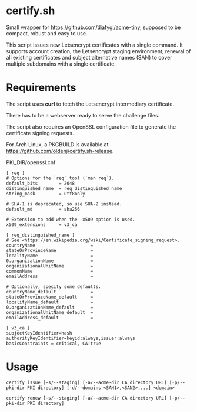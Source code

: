 # certify.sh
Small wrapper for https://github.com/diafygi/acme-tiny, supposed to be compact, robust and easy to use.

This script issues new Letsencrypt certificates with a single command.
It supports account creation, the Letsencrypt staging environment,
renewal of all existing certificates and subject alternative names (SAN) to cover multiple subdomains with a single certificate.

# Requirements
The script uses **curl** to fetch the Letsencrypt intermediary certificate.

There has to be a webserver ready to serve the challenge files.

The script also requires an OpenSSL configuration file to generate the certificate signing requests.

For Arch Linux, a PKGBUILD is available at https://github.com/oldenj/certify.sh-release.

PKI_DIR/openssl.cnf
```
[ req ]
# Options for the `req` tool (`man req`).
default_bits        = 2048
distinguished_name  = req_distinguished_name
string_mask         = utf8only

# SHA-1 is deprecated, so use SHA-2 instead.
default_md          = sha256

# Extension to add when the -x509 option is used.
x509_extensions     = v3_ca

[ req_distinguished_name ]
# See <https://en.wikipedia.org/wiki/Certificate_signing_request>.
countryName                     =
stateOrProvinceName             =
localityName                    =
0.organizationName              =
organizationalUnitName          =
commonName                      =
emailAddress                    =

# Optionally, specify some defaults.
countryName_default             =
stateOrProvinceName_default     =
localityName_default            =
0.organizationName_default      =
organizationalUnitName_default  =
emailAddress_default            =

[ v3_ca ]
subjectKeyIdentifier=hash
authorityKeyIdentifier=keyid:always,issuer:always
basicConstraints = critical, CA:true
```

# Usage
```
certify issue [-s/--staging] [-a/--acme-dir CA directory URL] [-p/--pki-dir PKI directory] [-d/--domains <SAN1>,<SAN2>,...] <domain>
```

```
certify renew [-s/--staging] [-a/--acme-dir CA directory URL] [-p/--pki-dir PKI directory]
```
